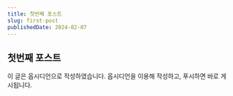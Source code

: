 ```yaml
---
title: 첫번째 포스트
slug: first-post
publishedDate: 2024-02-07
---
```

## 첫번째 포스트

이 글은 옵시디언으로 작성하였습니다. 옵시디언을 이용해 작성하고, 푸시하면 바로 게시됩니다.